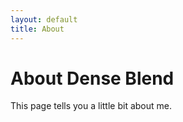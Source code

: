 ```yaml
---
layout: default
title: About
---
```

# About Dense Blend

This page tells you a little bit about me.